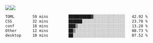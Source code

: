 <div style="display: flex; flex-direction: row;">
<img style="height: auto; width: auto;" class="img" src="https://raw.githubusercontent.com/blazepp/github-stats/master/generated/overview.svg#gh-dark-mode-only" />
<img style="height: auto; width: auto;" class="img" src="https://raw.githubusercontent.com/blazepp/github-stats/master/generated/languages.svg#gh-dark-mode-only" />
</div>

<div style="display: flex; flex-direction: row;">
<!--START_SECTION:waka-->

```txt
TOML        59 mins         ██████████▓░░░░░░░░░░░░░░   42.92 %
CSS         32 mins         ██████░░░░░░░░░░░░░░░░░░░   23.78 %
conf        18 mins         ███▒░░░░░░░░░░░░░░░░░░░░░   13.28 %
Other       12 mins         ██▒░░░░░░░░░░░░░░░░░░░░░░   08.73 %
desktop     10 mins         ██░░░░░░░░░░░░░░░░░░░░░░░   07.52 %
```

<!--END_SECTION:waka-->
</div>
